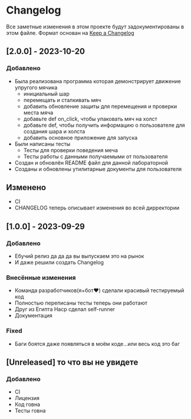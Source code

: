 # Changelog

Все заметные изменения в этом проекте будут задокументированы в этом файле. Формат основан на [Keep a Changelog](https://keepachangelog.com/en/1.0.0/)


## [2.0.0] - 2023-10-20

### Добавлено

- Была реализована программа которая демонстрирует движение упругого мячика
  - инициальный шар
  - перемещать и сталкивать мяч
  - добавить обновление защиты для перемещения и проверки места мяча
  - добавьте def on_click, чтобы упаковать мяч на холст
  - добавьте def, чтобы получить информацию о пользователе для создания шара и холста
  - добавить основное приложение для запуска
- Были написаны тесты
  - Тесты для проверки поведения меча
  - Тесты работы с данными получаемыми от пользователя
- Создан и обновлён README файл для данной лабораторной
- Созданы и обновлены утилитарные документы для пользователя

## Изменено

- CI
- CHANGELOG теперь описывает изменения во всей дирректории 



## [1.0.0] - 2023-09-29

### Добавлено

- Ебучий релиз да да да вы выпускаем это на рынок
- И даже решили создать Changelog

### Внесённые изменения

- Команда разработчиков(я+бот❤️) сделали красивый тестируемый код
- Полностью переписаны тесты теперь они работают
- Друг из Египта Наср сделал self-runner
- Документация

### Fixed

- Баги боятся даже появляться в моём коде...или весь код это баг

## [Unreleased] то что вы не увидете


### Добавлено

- CI
- Лицензия
- Код говна
- Тесты говна
